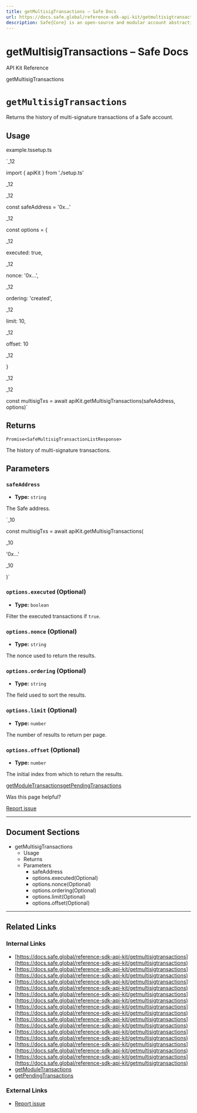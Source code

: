 ```yaml
---
title: getMultisigTransactions – Safe Docs
url: https://docs.safe.global/reference-sdk-api-kit/getmultisigtransactions
description: Safe{Core} is an open-source and modular account abstraction stack. Learn about its features and how to use it.
---
```


# getMultisigTransactions – Safe Docs

API Kit Reference

getMultisigTransactions

# `getMultisigTransactions`

Returns the history of multi-signature transactions of a Safe account.

## Usage



example.tssetup.ts

`_12

import { apiKit } from './setup.ts'

_12

_12

const safeAddress = '0x...'

_12

const options = {

_12

executed: true,

_12

nonce: '0x...',

_12

ordering: 'created',

_12

limit: 10,

_12

offset: 10

_12

}

_12

_12

const multisigTxs = await apiKit.getMultisigTransactions(safeAddress, options)`

## Returns

`Promise<SafeMultisigTransactionListResponse>`

The history of multi-signature transactions.

## Parameters

### `safeAddress`

- **Type:** `string`

The Safe address.

`_10

const multisigTxs = await apiKit.getMultisigTransactions(

_10

'0x...'

_10

)`

### `options.executed` (Optional)

- **Type:** `boolean`

Filter the executed transactions if `true`.

### `options.nonce` (Optional)

- **Type:** `string`

The nonce used to return the results.

### `options.ordering` (Optional)

- **Type:** `string`

The field used to sort the results.

### `options.limit` (Optional)

- **Type:** `number`

The number of results to return per page.

### `options.offset` (Optional)

- **Type:** `number`

The initial index from which to return the results.

[getModuleTransactions](/reference-sdk-api-kit/getmoduletransactions "getModuleTransactions")[getPendingTransactions](/reference-sdk-api-kit/getpendingtransactions "getPendingTransactions")

Was this page helpful?

[Report issue](https://github.com/safe-global/safe-docs/issues/new?assignees=&labels=nextra-feedback&projects=&template=nextra-feedback.yml&title=%5BFeedback%5D+)

---

## Document Sections

- getMultisigTransactions
  - Usage
  - Returns
  - Parameters
    - safeAddress
    - options.executed(Optional)
    - options.nonce(Optional)
    - options.ordering(Optional)
    - options.limit(Optional)
    - options.offset(Optional)

---

## Related Links

### Internal Links

- [https://docs.safe.global/reference-sdk-api-kit/getmultisigtransactions](https://docs.safe.global/reference-sdk-api-kit/getmultisigtransactions)
- [https://docs.safe.global/reference-sdk-api-kit/getmultisigtransactions](https://docs.safe.global/reference-sdk-api-kit/getmultisigtransactions)
- [https://docs.safe.global/reference-sdk-api-kit/getmultisigtransactions](https://docs.safe.global/reference-sdk-api-kit/getmultisigtransactions)
- [https://docs.safe.global/reference-sdk-api-kit/getmultisigtransactions](https://docs.safe.global/reference-sdk-api-kit/getmultisigtransactions)
- [https://docs.safe.global/reference-sdk-api-kit/getmultisigtransactions](https://docs.safe.global/reference-sdk-api-kit/getmultisigtransactions)
- [https://docs.safe.global/reference-sdk-api-kit/getmultisigtransactions](https://docs.safe.global/reference-sdk-api-kit/getmultisigtransactions)
- [https://docs.safe.global/reference-sdk-api-kit/getmultisigtransactions](https://docs.safe.global/reference-sdk-api-kit/getmultisigtransactions)
- [https://docs.safe.global/reference-sdk-api-kit/getmultisigtransactions](https://docs.safe.global/reference-sdk-api-kit/getmultisigtransactions)
- [https://docs.safe.global/reference-sdk-api-kit/getmultisigtransactions](https://docs.safe.global/reference-sdk-api-kit/getmultisigtransactions)
- [getModuleTransactions](https://docs.safe.global/reference-sdk-api-kit/getmoduletransactions)
- [getPendingTransactions](https://docs.safe.global/reference-sdk-api-kit/getpendingtransactions)

### External Links

- [Report issue](https://github.com/safe-global/safe-docs/issues/new?assignees=&labels=nextra-feedback&projects=&template=nextra-feedback.yml&title=%5BFeedback%5D+)
